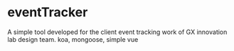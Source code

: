 # eventTracker
A simple tool developed for the client event tracking work of GX innovation lab design team.
koa, mongoose, simple vue
